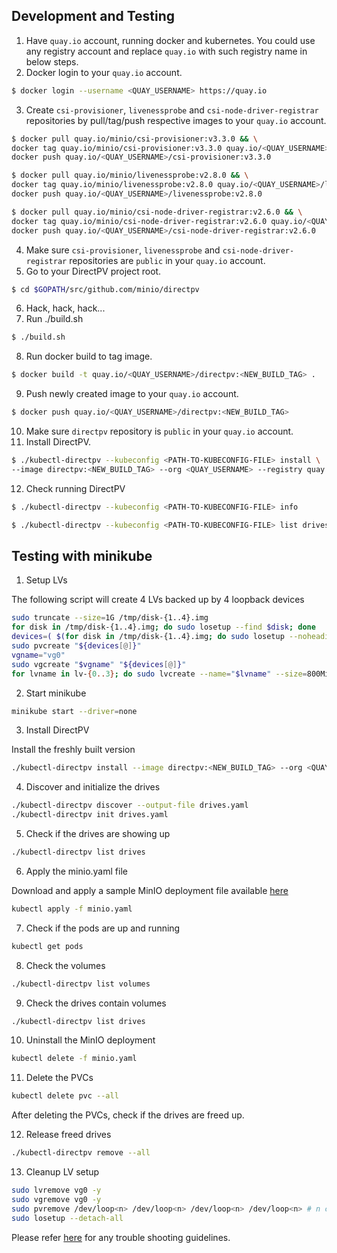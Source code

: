 ## Development and Testing
1. Have `quay.io` account, running docker and kubernetes. You could use any registry account and replace `quay.io` with such registry name in below steps.
2. Docker login to your `quay.io` account.
```bash
$ docker login --username <QUAY_USERNAME> https://quay.io
```
3. Create `csi-provisioner`, `livenessprobe` and `csi-node-driver-registrar` repositories by pull/tag/push respective images to your `quay.io` account.
```bash
$ docker pull quay.io/minio/csi-provisioner:v3.3.0 && \
docker tag quay.io/minio/csi-provisioner:v3.3.0 quay.io/<QUAY_USERNAME>/csi-provisioner:v3.3.0 && \
docker push quay.io/<QUAY_USERNAME>/csi-provisioner:v3.3.0

$ docker pull quay.io/minio/livenessprobe:v2.8.0 && \
docker tag quay.io/minio/livenessprobe:v2.8.0 quay.io/<QUAY_USERNAME>/livenessprobe:v2.8.0 && \
docker push quay.io/<QUAY_USERNAME>/livenessprobe:v2.8.0

$ docker pull quay.io/minio/csi-node-driver-registrar:v2.6.0 && \
docker tag quay.io/minio/csi-node-driver-registrar:v2.6.0 quay.io/<QUAY_USERNAME>/csi-node-driver-registrar:v2.6.0 && \
docker push quay.io/<QUAY_USERNAME>/csi-node-driver-registrar:v2.6.0
```
4. Make sure `csi-provisioner`, `livenessprobe` and `csi-node-driver-registrar` repositories are `public` in your `quay.io` account.
5. Go to your DirectPV project root.
```bash
$ cd $GOPATH/src/github.com/minio/directpv
```
6. Hack, hack, hack...
7. Run ./build.sh
```bash
$ ./build.sh
```
8. Run docker build to tag image.
```bash
$ docker build -t quay.io/<QUAY_USERNAME>/directpv:<NEW_BUILD_TAG> .
```
9. Push newly created image to your `quay.io` account.
```bash
$ docker push quay.io/<QUAY_USERNAME>/directpv:<NEW_BUILD_TAG>
```
10. Make sure `directpv` repository is `public` in your `quay.io` account.
11. Install DirectPV.
```bash
$ ./kubectl-directpv --kubeconfig <PATH-TO-KUBECONFIG-FILE> install \
--image directpv:<NEW_BUILD_TAG> --org <QUAY_USERNAME> --registry quay.io
```
12. Check running DirectPV
```bash
$ ./kubectl-directpv --kubeconfig <PATH-TO-KUBECONFIG-FILE> info

$ ./kubectl-directpv --kubeconfig <PATH-TO-KUBECONFIG-FILE> list drives
```

## Testing with minikube

1. Setup LVs

The following script will create 4 LVs backed up by 4 loopback devices

```bash
sudo truncate --size=1G /tmp/disk-{1..4}.img
for disk in /tmp/disk-{1..4}.img; do sudo losetup --find $disk; done
devices=( $(for disk in /tmp/disk-{1..4}.img; do sudo losetup --noheadings --output NAME --associated $disk; done) )
sudo pvcreate "${devices[@]}"
vgname="vg0"
sudo vgcreate "$vgname" "${devices[@]}"
for lvname in lv-{0..3}; do sudo lvcreate --name="$lvname" --size=800MiB "$vgname"; done
```

2. Start minikube

```bash
minikube start --driver=none
```

3. Install DirectPV

Install the freshly built version

```bash
./kubectl-directpv install --image directpv:<NEW_BUILD_TAG> --org <QUAY_USERNAME> --registry quay.io
```

4. Discover and initialize the drives

```bash
./kubectl-directpv discover --output-file drives.yaml
./kubectl-directpv init drives.yaml
```

5. Check if the drives are showing up

```bash
./kubectl-directpv list drives
```

6. Apply the minio.yaml file

Download and apply a sample MinIO deployment file available [here](https://github.com/minio/directpv/blob/master/functests/minio.yaml)

```bash
kubectl apply -f minio.yaml
```

7. Check if the pods are up and running

```bash
kubectl get pods
```

8. Check the volumes

```bash
./kubectl-directpv list volumes
```

9. Check the drives contain volumes

```bash
./kubectl-directpv list drives
```

10. Uninstall the MinIO deployment

```bash
kubectl delete -f minio.yaml
```

11. Delete the PVCs

```bash
kubectl delete pvc --all
```

After deleting the PVCs, check if the drives are freed up.

12. Release freed drives

```bash
./kubectl-directpv remove --all
```

13. Cleanup LV setup

```sh
sudo lvremove vg0 -y
sudo vgremove vg0 -y
sudo pvremove /dev/loop<n> /dev/loop<n> /dev/loop<n> /dev/loop<n> # n can be replaced with the loopbacks created
sudo losetup --detach-all
```

Please refer [here](./troubleshooting.md) for any trouble shooting guidelines.
